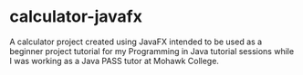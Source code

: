 # calculator-javafx
A calculator project created using JavaFX intended to be used as a beginner project tutorial for my Programming in Java tutorial sessions while I was working as a Java PASS tutor at Mohawk College.
